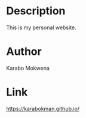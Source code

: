 # Description

This is my personal website.

# Author

Karabo Mokwena

# Link

https://karabokman.github.io/

